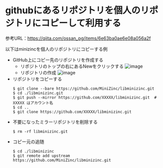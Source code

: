 # githubにあるリポジトリを個人のリポジトリにコピーして利用する
参考URL：https://qiita.com/ossan_pg/items/6e63ba0ae6e08a056a2f

以下はminizincを個人のリポジトリにコピーする例

* GitHub上にコピー先のリポジトリを作成する
  * リポジトリのトップの右にあるNewをクリックする
    ![image](https://user-images.githubusercontent.com/59195410/117522691-b1cd5300-afef-11eb-87ba-6e53ee1d72de.png)
  * リポジトリの作成
    ![image](https://user-images.githubusercontent.com/59195410/117526309-45f2e680-afff-11eb-845b-32d6e82b9593.png)
* リポジトリをコピーする
  ```
  $ git clone --bare https://github.com/MiniZinc/libminizinc.git
  $ cd ./libminizinc.git
  $ git push --mirror https://github.com/XXXXX/libminizinc.git  # XXXXX はアカウント名
  $ cd ..
  $ git clone https://github.com/XXXXX/libminizinc.git
  ```
* 不要になったミラーリポジトリを削除する
  ```
  $ rm -rf libminizinc.git
  ```
* コピー元の追随
  ```
  $ cd ./libminizinc
  $ git remote add upstream https://github.com/MiniZinc/libminizinc.git
  
